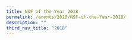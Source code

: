 ```yaml
---
title: NSF of the Year 2018
permalink: /events/2018/NSF-of-the-Year-2018/
description: ""
third_nav_title: "2018"
---
```

